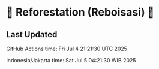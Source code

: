 
# 🌳 Reforestation (Reboisasi) 🌲

## Last Updated

GitHub Actions time: Fri Jul  4 21:21:30 UTC 2025

Indonesia/Jakarta time: Sat Jul  5 04:21:30 WIB 2025
